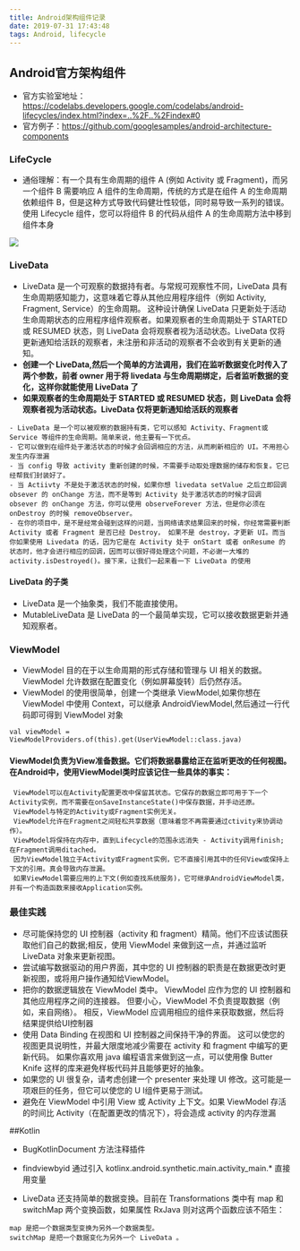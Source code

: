 ```yaml
---
title: Android架构组件记录
date: 2019-07-31 17:43:48
tags: Android, lifecycle
---
```



## Android官方架构组件

- 官方实验室地址：https://codelabs.developers.google.com/codelabs/android-lifecycles/index.html?index=..%2F..%2Findex#0
- 官方例子：https://github.com/googlesamples/android-architecture-components



### LifeCycle

- 通俗理解：有一个具有生命周期的组件 A (例如 Activity 或 Fragment)，而另一个组件 B 需要响应 A 组件的生命周期，传统的方式是在组件 A 的生命周期依赖组件 B，但是这种方式导致代码健壮性较低，同时易导致一系列的错误。使用 Lifecycle 组件，您可以将组件 B 的代码从组件 A 的生命周期方法中移到组件本身


![](https://developer.android.com/images/topic/libraries/architecture/lifecycle-states.svg)



<!-- more -->

### LiveData

- LiveData 是一个可观察的数据持有者。与常规可观察性不同，LiveData 具有生命周期感知能力，这意味着它尊从其他应用程序组件（例如 Activity, Fragment, Service）的生命周期。 这种设计确保 LiveData 只更新处于活动生命周期状态的应用程序组件观察者。如果观察者的生命周期处于 STARTED 或 RESUMED 状态，则 LiveData 会将观察者视为活动状态。LiveData 仅将更新通知给活跃的观察者，未注册和非活动的观察者不会收到有关更新的通知。
- **创建一个 LiveData,然后一个简单的方法调用，我们在监听数据变化时传入了两个参数，前者 owner 用于将 livedata 与生命周期绑定，后者监听数据的变化，这样你就能使用 LiveData 了**
- **如果观察者的生命周期处于 STARTED 或 RESUMED 状态，则 LiveData 会将观察者视为活动状态。LiveData 仅将更新通知给活跃的观察者**

```
- LiveData 是一个可以被观察的数据持有类，它可以感知 Activity、Fragment或Service 等组件的生命周期。简单来说，他主要有一下优点。
- 它可以做到在组件处于激活状态的时候才会回调相应的方法，从而刷新相应的 UI。不用担心发生内存泄漏
- 当 config 导致 activity 重新创建的时候，不需要手动取处理数据的储存和恢复。它已经帮我们封装好了。
- 当 Actiivty 不是处于激活状态的时候，如果你想 livedata setValue 之后立即回调 obsever 的 onChange 方法，而不是等到 Activity 处于激活状态的时候才回调 obsever 的 onChange 方法，你可以使用 observeForever 方法，但是你必须在 onDestroy 的时候 removeObserver。
- 在你的项目中，是不是经常会碰到这样的问题，当网络请求结果回来的时候，你经常需要判断 Activity 或者 Fragment 是否已经 Destroy， 如果不是 destroy，才更新 UI。而当你如果使用 Livedata 的话，因为它是在 Activity 处于 onStart 或者 onResume 的状态时，他才会进行相应的回调，因而可以很好得处理这个问题，不必谢一大堆的 activity.isDestroyed()。接下来，让我们一起来看一下 LiveData 的使用
```
#### LiveData 的子类
- LiveData 是一个抽象类，我们不能直接使用。
- MutableLiveData 是 LiveData 的一个最简单实现，它可以接收数据更新并通知观察者。


### ViewModel
- ViewModel 目的在于以生命周期的形式存储和管理与 UI 相关的数据。 ViewModel 允许数据在配置变化（例如屏幕旋转）后仍然存活。
- ViewModel 的使用很简单，创建一个类继承 ViewModel,如果你想在 ViewModel 中使用 Context，可以继承 AndroidViewModel,然后通过一行代码即可得到 ViewModel 对象

 ```
 val viewModel = ViewModelProviders.of(this).get(UserViewModel::class.java)
 ```


#### **ViewModel负责为View准备数据。它们将数据暴露给正在监听更改的任何视图。在Android中，使用ViewModel类时应该记住一些具体的事实：**

```
 ViewModel可以在Activity配置更改中保留其状态。它保存的数据立即可用于下一个Activity实例，而不需要在onSaveInstanceState()中保存数据，并手动还原。
 ViewModel与特定的Activity或Fragment实例无关。
 ViewModel允许在Fragment之间轻松共享数据（意味着您不再需要通过ctivity来协调动作）。
 ViewModel将保持在内存中，直到Lifecycle的范围永远消失 - Activity调用finish; 在Fragment调用ditached。
 因为ViewModel独立于Activity或Fragment实例，它不直接引用其中的任何View或保持上下文的引用。真会导致内存泄漏。
 如果ViewModel需要应用的上下文(例如查找系统服务)，它可继承AndroidViewModel类，并有一个构造函数来接收Application实例。

```




### 最佳实践
- 尽可能保持您的 UI 控制器（activity 和 fragment）精简。他们不应该试图获取他们自己的数据;相反，使用 ViewModel 来做到这一点，并通过监听 LiveData 对象来更新视图。
- 尝试编写数据驱动的用户界面，其中您的 UI 控制器的职责是在数据更改时更新视图，或将用户操作通知给ViewModel。
- 把你的数据逻辑放在  ViewModel 类中。 ViewModel 应作为您的 UI 控制器和其他应用程序之间的连接器。 但要小心，ViewModel 不负责提取数据（例如，来自网络）。 相反，ViewModel 应调用相应的组件来获取数据，然后将结果提供给UI控制器
- 使用 Data Binding 在视图和 UI 控制器之间保持干净的界面。 这可以使您的视图更具说明性，并最大限度地减少需要在 activity 和 fragment 中编写的更新代码。 如果你喜欢用 java 编程语言来做到这一点，可以使用像 Butter Knife 这样的库来避免样板代码并且能够更好的抽象。
- 如果您的 UI 很复杂，请考虑创建一个 presenter 来处理 UI 修改。这可能是一项艰巨的任务，但它可以使您的 U I组件更易于测试。
- 避免在 ViewModel 中引用 View 或 Activity 上下文。如果 ViewModel 存活的时间比 Activity（在配置更改的情况下），将会造成 activity 的内存泄漏



##Kotlin

- BugKotlinDocument 方法注释插件
- findviewbyid 通过引入 kotlinx.android.synthetic.main.activity_main.* 直接用变量

- LiveData 还支持简单的数据变换。目前在 Transformations 类中有 map 和 switchMap 两个变换函数，如果属性 RxJava 则对这两个函数应该不陌生：
 ```
 map 是把一个数据类型变换为另外一个数据类型。
 switchMap 是把一个数据变化为另外一个 LiveData 。
 ```



